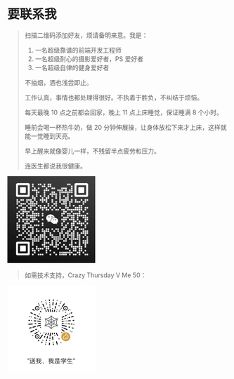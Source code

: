 # 要联系我

> 扫描二维码添加好友，烦请备明来意。我是：
>
> 1. 一名超级靠谱的前端开发工程师
> 2. 一名超级耐心的摄影爱好者，PS 爱好者
> 3. 一名超级自律的健身爱好者
>
> 不抽烟，酒也浅尝即止。
>
> 工作认真，事情也都处理得很好。不执着于胜负，不纠结于烦恼。
>
> 每天最晚 10 点之前都会回家，晚上 11 点上床睡觉，保证睡满 8 个小时。
>
> 睡前会喝一杯热牛奶，做 20 分钟伸展操，让身体放松下来才上床，这样就能一觉睡到天亮。
>
> 早上醒来就像婴儿一样，不残留半点疲劳和压力。
>
> 连医生都说我很健康。

<img src="./img/my_wx.jpg" title="微信二维码" alt="微信二维码" width="200">

> 如需技术支持，Crazy Thursday V Me 50：

<img src="./img/my_appreciation.jpg" title="交个朋友" alt="交个朋友" width="200">
